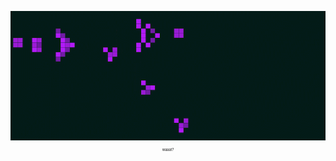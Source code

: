 
<p align="center">
  <img src="https://github.com/violet360/violet360/blob/main/conwey.gif">
    <a style="text-decoration: none;" href = "https://en.wikipedia.org/wiki/Conway%27s_Game_of_Life"><sub><sup><sub><sup><sub>waaat?</sub></sup></sub></sup></sub></a>
</p>
